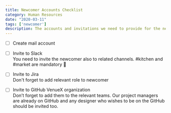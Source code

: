 ```yaml
---
title: Newcomer Accounts Checklist
category: Human Resources
date: "2020-03-11"
tags: ['newcomer']
description: The accounts and invitations we need to provide for the newcomers.
---
```


- [ ] Create mail account  

- [ ] Invite to Slack  
You need to invite the newcomer also to related channels. #kitchen and #market are mandatory 👊

- [ ] Invite to Jira  
Don't forget to add relevant role to newcomer

- [ ] Invite to GitHub VenueX organization  
Don’t forget to add them to the relevant teams. Our project managers are already on GitHub and any designer who wishes to be on the GitHub should be invited too.
